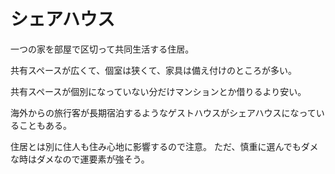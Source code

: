 # シェアハウス

一つの家を部屋で区切って共同生活する住居。

共有スペースが広くて、個室は狭くて、家具は備え付けのところが多い。

共有スペースが個別になっていない分だけマンションとか借りるより安い。

海外からの旅行客が長期宿泊するようなゲストハウスがシェアハウスになっていることもある。

住居とは別に住人も住み心地に影響するので注意。
ただ、慎重に選んでもダメな時はダメなので運要素が強そう。
